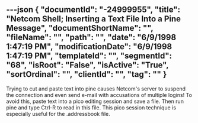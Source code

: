 ---json
{
  "documentId": "-24999955",
  "title": "Netcom Shell; Inserting a Text File Into a Pine Message",
  "documentShortName": "",
  "fileName": "",
  "path": "",
  "date": "6/9/1998 1:47:19 PM",
  "modificationDate": "6/9/1998 1:47:19 PM",
  "templateId": "",
  "segmentId": "68",
  "isRoot": "False",
  "isActive": "True",
  "sortOrdinal": "",
  "clientId": "",
  "tag": ""
}
---

Trying to cut and paste text into pine causes Netcom's server to suspend the connection and even send e-mail with accusations of multiple logins! To avoid this, paste text into a pico editing session and save a file. Then run pine and type Ctrl-R to read in this file. This pico session technique is especially useful for the .addressbook file.
